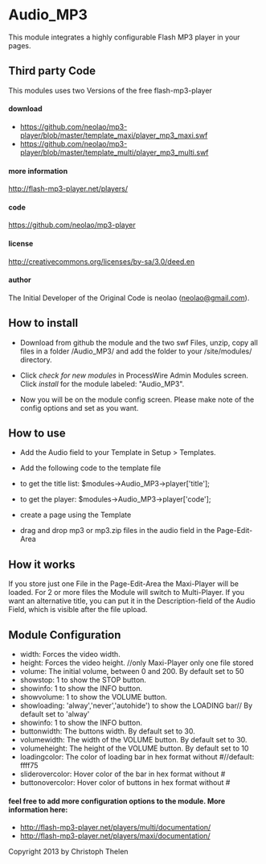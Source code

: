 Audio_MP3
=========

This module integrates a highly configurable Flash MP3 player in your pages.
 
## Third party Code
This modules uses two Versions of the free flash-mp3-player

#### download
- https://github.com/neolao/mp3-player/blob/master/template_maxi/player_mp3_maxi.swf
- https://github.com/neolao/mp3-player/blob/master/template_multi/player_mp3_multi.swf

#### more information
http://flash-mp3-player.net/players/

#### code
https://github.com/neolao/mp3-player

#### license
http://creativecommons.org/licenses/by-sa/3.0/deed.en

#### author
The Initial Developer of the Original Code is neolao (neolao@gmail.com).


## How to install

- Download from github the module and the two swf Files, unzip, copy all files in a folder /Audio_MP3/ and add the folder to your /site/modules/ directory. 

- Click *check for new modules* in ProcessWire Admin Modules screen. Click *install* for the module labeled: "Audio_MP3".

- Now you will be on the module config screen. Please make note of the config options and set as you want.


## How to use

- Add the Audio field to your Template in Setup > Templates.

- Add the following code to the template file
- to get the title list: $modules->Audio_MP3->player['title'];
- to get the player: $modules->Audio_MP3->player['code'];

- create a page using the Template

- drag and drop mp3 or mp3.zip files in the audio field in the Page-Edit-Area


## How it works

If you store just one File in the Page-Edit-Area the Maxi-Player will be loaded. For 2 or more files the Module will switch to Multi-Player. If you want an alternative title, you can put it in the Description-field of the Audio Field, which is visible after the file upload.


## Module Configuration

- width: Forces the video width.
- height: Forces the video height. //only Maxi-Player only one file stored
- volume: The initial volume, between 0 and 200. By default set to 50
- showstop: 1 to show the STOP button.
- showinfo: 1 to show the INFO button.
- showvolume: 1 to show the VOLUME button.
- showloading: 'alway','never','autohide') to show the LOADING bar// By default set to 'alway'
- showinfo: 1 to show the INFO button.
- buttonwidth: The buttons width. By default set to 30.
- volumewidth: The width of the VOLUME button. By default set to 30.
- volumeheight: The height of the VOLUME button. By default set to 10
- loadingcolor: The color of loading bar in hex format without #//default: ffff75
- sliderovercolor: Hover color of the bar in hex format without #
- buttonovercolor: Hover color of buttons in hex format without #

#### feel free to add more configuration options to the module. More information here:

- http://flash-mp3-player.net/players/multi/documentation/
- http://flash-mp3-player.net/players/maxi/documentation/

Copyright 2013 by Christoph Thelen
